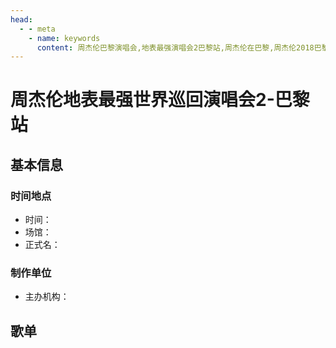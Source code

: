 ```yaml
---
head:
  - - meta
    - name: keywords
      content: 周杰伦巴黎演唱会,地表最强演唱会2巴黎站,周杰伦在巴黎,周杰伦2018巴黎演唱会
---
```


# 周杰伦地表最强世界巡回演唱会2-巴黎站

## 基本信息

### 时间地点
- 时间：
- 场馆：
- 正式名：

### 制作单位
- 主办机构：

## 歌单